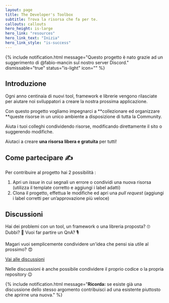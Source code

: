 ```yaml
---
layout: page
title: The Developer's Toolbox
subtitle: Trova la risorsa che fa per te.
callouts: callouts
hero_height: is-large
hero_link: "resources"
hero_link_text: "Inizia"
hero_link_style: "is-success"
---
```


{% include notification.html message="Questo progetto è nato grazie ad un suggerimento di @fabio-mancin sul nostro server Discord." dismissable="true" status="is-light" icon="" %}

## Introduzione
Ogni anno centinaia di nuovi tool, framework e librerie vengono rilasciate per aiutare noi sviluppatori a creare la nostra prossima applicazione.

Con questo progetto vogliamo impegnarci a **collezionare ed organizzare **queste risorse in un unico ambiente a disposizione di tutta la Community.

Aiuta i tuoi colleghi condividendo risorse, modificando direttamente il sito o suggerendo modifiche.

Aiutaci a creare **una risorsa libera e gratuita** per tutti!

## Come partecipare ✍

Per contribuire al progetto hai 2 possibilità :
1. Apri un _issue_  in cui segnali un errore o condividi una nuova risorsa (utilizza il template corretto e aggiungi i label adatti)
2. Clona il progetto, effettua le modifiche ed apri una _pull request_ (aggiungi i label corretti per un’approvazione più veloce)

## Discussioni

Hai dei problemi con un tool, un framework o una libreria proposta? 🙄 Dubbi? 🤔 Vuoi far partire un QnA? 🎙

Magari vuoi semplicemente condividere un'idea che pensi sia utile al prossimo? 😍

<a href="{{site.collaboration_links.discussions}}" class="button is-dark">Vai alle discussioni</a>

Nelle discussioni è anche possibile condividere il proprio codice o la propria repository 😉 


{% include notification.html message="**Ricorda:** se esiste già una discussione dello stesso argomento contribuisci ad una esistente piuttosto che aprirne una nuova." %}


